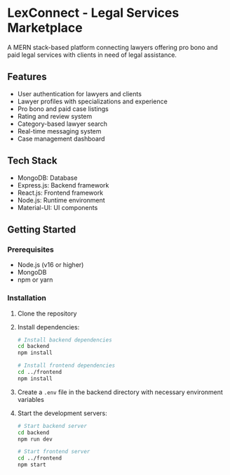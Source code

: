 # LexConnect - Legal Services Marketplace

A MERN stack-based platform connecting lawyers offering pro bono and paid legal services with clients in need of legal assistance.

## Features

- User authentication for lawyers and clients
- Lawyer profiles with specializations and experience
- Pro bono and paid case listings
- Rating and review system
- Category-based lawyer search
- Real-time messaging system
- Case management dashboard

## Tech Stack

- MongoDB: Database
- Express.js: Backend framework
- React.js: Frontend framework
- Node.js: Runtime environment
- Material-UI: UI components

## Getting Started

### Prerequisites

- Node.js (v16 or higher)
- MongoDB
- npm or yarn

### Installation

1. Clone the repository
2. Install dependencies:
   ```bash
   # Install backend dependencies
   cd backend
   npm install

   # Install frontend dependencies
   cd ../frontend
   npm install
   ```

3. Create a `.env` file in the backend directory with necessary environment variables
4. Start the development servers:
   ```bash
   # Start backend server
   cd backend
   npm run dev

   # Start frontend server
   cd ../frontend
   npm start
   ```
